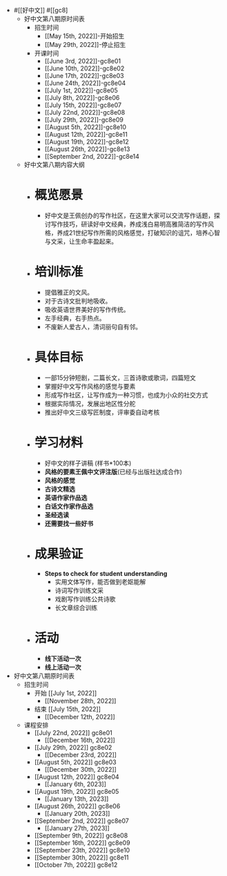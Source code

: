 - #[[好中文]] #[[gc8]
    - 好中文第八期原时间表
        - 招生时间
            - [[May 15th, 2022]]-开始招生
            - [[May 29th, 2022]]-停止招生
        - 开课时间
            - [[June 3rd, 2022]]-gc8e01
            - [[June 10th, 2022]]-gc8e02
            - [[June 17th, 2022]]-gc8e03
            - [[June 24th, 2022]]-gc8e04
            - [[July 1st, 2022]]-gc8e05
            - [[July 8th, 2022]]-gc8e06
            - [[July 15th, 2022]]-gc8e07
            - [[July 22nd, 2022]]-gc8e08
            - [[July 29th, 2022]]-gc8e09
            - [[August 5th, 2022]]-gc8e10
            - [[August 12th, 2022]]-gc8e11
            - [[August 19th, 2022]]-gc8e12
            - [[August 26th, 2022]]-gc8e13
            - [[September 2nd, 2022]]-gc8e14
    - 好中文第八期内容大纲
        - # **概览愿景**
            - 好中文是王佩创办的写作社区，在这里大家可以交流写作话题，探讨写作技巧，研读好中文经典，养成浅白易明高雅简洁的写作风格，养成21世纪写作所需的风格感觉，打破知识的诅咒，培养心智与文采，让生命丰盈起来。
        - # **培训标准**
            - 提倡雅正的文风。
            - 对于古诗文批判地吸收。
            - 吸收英语世界美好的写作传统。
            - 左手经典，右手热点。
            - 不废新人爱古人，清词丽句自有邻。
        - # **具体目标**
            - 一部15分钟短剧，二篇长文，三首诗歌或歌词，四篇短文
            - 掌握好中文写作风格的感觉与要素
            - 形成写作社区，让写作成为一种习惯，也成为小众的社交方式
            - 根据实际情况，发展出地区性分舵
            - 推出好中文三级写匠制度，评审委自动考核
        - # **学习材料**
            - 好中文的样子讲稿 (样书*100本)
            - __风格的要素王佩中文评注版__(已经与出版社达成合作)
            - __风格的感觉__
            - __古诗文精选__
            - __英语作家作品选__
            - __白话文作家作品选__
            - __圣经选读__
            - __还需要找一些好书__
        - # **成果验证**
            - __Steps to check for student understanding__
                - 实用文体写作，能否做到老妪能解
                - 诗词写作训练文采
                - 戏剧写作训练公共诗歌
                - 长文章综合训练
        - # **活动**
            - __线下活动一次__
            - __线上活动一次__
- 好中文第八期原时间表
    - 招生时间
        - 开始 [[July 1st, 2022]]
            - [[November 28th, 2022]]
        - 结束 [[July 15th, 2022]]
            - [[December 12th, 2022]]
    - 课程安排
        - [[July 22nd, 2022]] gc8e01  
            - [[December 16th, 2022]]
        - [[July 29th, 2022]] gc8e02
            - [[December 23rd, 2022]]
        - [[August 5th, 2022]] gc8e03
            - [[December 30th, 2022]]
        - [[August 12th, 2022]] gc8e04
            - [[January 6th, 2023]]
        - [[August 19th, 2022]] gc8e05
            - [[January 13th, 2023]]
        - [[August 26th, 2022]] gc8e06
            - [[January 20th, 2023]]
        - [[September 2nd, 2022]] gc8e07
            - [[January 27th, 2023]]
        - [[September 9th, 2022]] gc8e08
        - [[September 16th, 2022]] gc8e09
        - [[September 23th, 2022]] gc8e10
        - [[September 30th, 2022]] gc8e11
        - [[October 7th, 2022]] gc8e12
